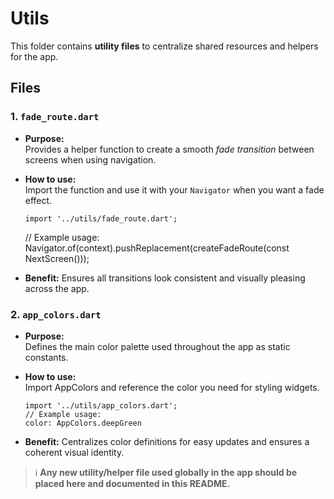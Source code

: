 # Utils

This folder contains **utility files** to centralize shared resources and helpers for the app.

## Files

### 1. `fade_route.dart`

- **Purpose:**  
  Provides a helper function to create a smooth *fade transition* between screens when using navigation.
- **How to use:**  
  Import the function and use it with your `Navigator` when you want a fade effect.
  ```
  import '../utils/fade_route.dart';
  ```

  // Example usage:
  Navigator.of(context).pushReplacement(createFadeRoute(const NextScreen()));

- **Benefit:**
  Ensures all transitions look consistent and visually pleasing across the app.

### 2. `app_colors.dart`

- **Purpose:**  
  Defines the main color palette used throughout the app as static constants.
- **How to use:**  
  Import AppColors and reference the color you need for styling widgets.
  ```
  import '../utils/app_colors.dart';
  // Example usage:
  color: AppColors.deepGreen
  ```

- **Benefit:**
  Centralizes color definitions for easy updates and ensures a coherent visual identity.

> ℹ️ **Any new utility/helper file used globally in the app should be placed here and documented in this README.**
